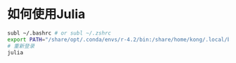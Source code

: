 # 如何使用Julia

```bash
subl ~/.bashrc # or subl ~/.zshrc
export PATH="/share/opt/.conda/envs/r-4.2/bin:/share/home/kong/.local/bin:$PATH"
# 重新登录
julia
```
